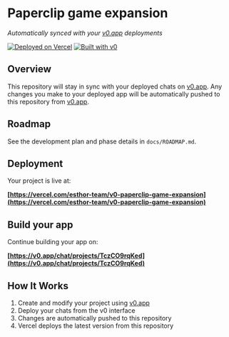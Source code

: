 # Paperclip game expansion

*Automatically synced with your [v0.app](https://v0.app) deployments*

[![Deployed on Vercel](https://img.shields.io/badge/Deployed%20on-Vercel-black?style=for-the-badge&logo=vercel)](https://vercel.com/esthor-team/v0-paperclip-game-expansion)
[![Built with v0](https://img.shields.io/badge/Built%20with-v0.app-black?style=for-the-badge)](https://v0.app/chat/projects/TczCO9rqKed)

## Overview

This repository will stay in sync with your deployed chats on [v0.app](https://v0.app).
Any changes you make to your deployed app will be automatically pushed to this repository from [v0.app](https://v0.app).

## Roadmap

See the development plan and phase details in `docs/ROADMAP.md`.

## Deployment

Your project is live at:

**[https://vercel.com/esthor-team/v0-paperclip-game-expansion](https://vercel.com/esthor-team/v0-paperclip-game-expansion)**

## Build your app

Continue building your app on:

**[https://v0.app/chat/projects/TczCO9rqKed](https://v0.app/chat/projects/TczCO9rqKed)**

## How It Works

1. Create and modify your project using [v0.app](https://v0.app)
2. Deploy your chats from the v0 interface
3. Changes are automatically pushed to this repository
4. Vercel deploys the latest version from this repository
